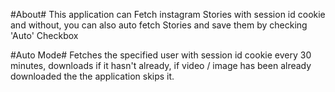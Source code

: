 #About#
This application can Fetch instagram Stories with session id cookie and without,
you can also auto fetch Stories and save them by checking 'Auto' Checkbox




#Auto Mode#
Fetches the specified user with session id cookie every 30 minutes, downloads if
it hasn't already, if video / image has been already downloaded the the application
skips it.
